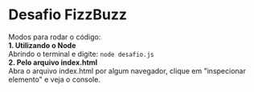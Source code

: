 # Desafio FizzBuzz
Modos para rodar o código:
<br>
<b>1. Utilizando o Node</b><br>
Abrindo o terminal e digite: `node desafio.js`
<br>
<b>2. Pelo arquivo index.html</b><br>
Abra o arquivo index.html por algum navegador, clique em "inspecionar elemento" e veja o console.
